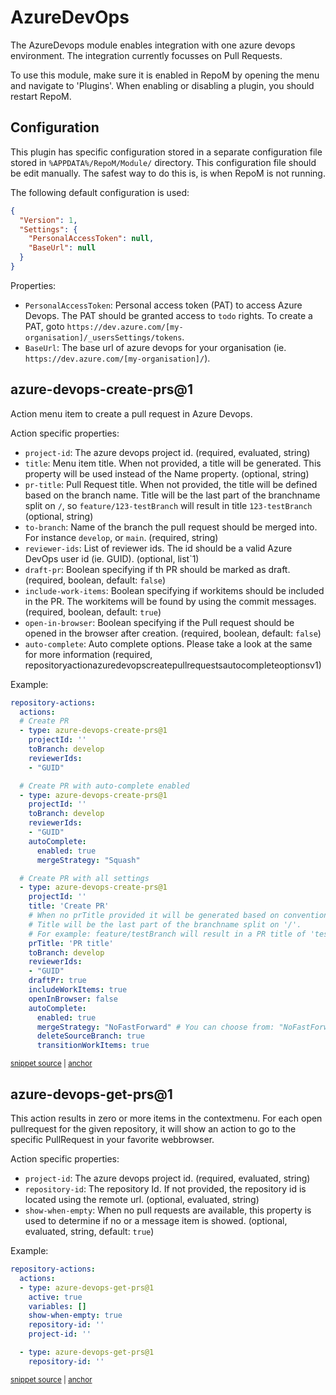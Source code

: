 # AzureDevOps

The AzureDevops module enables integration with one azure devops environment. The integration currently focusses on Pull Requests.

To use this module, make sure it is enabled in RepoM by opening the menu and navigate to 'Plugins'. When enabling or disabling a plugin, you should restart RepoM. <!-- singleLineInclude: _plugin_enable. path: /docs/mdsource/_plugin_enable.include.md -->

## Configuration <!-- include: DocsModuleSettingsTests.DocsModuleSettings_AzureDevOpsPackage#desc.verified.md -->

This plugin has specific configuration stored in a separate configuration file stored in `%APPDATA%/RepoM/Module/` directory. This configuration file should be edit manually. The safest way to do this is, is when RepoM is not running.

The following default configuration is used:

```json
{
  "Version": 1,
  "Settings": {
    "PersonalAccessToken": null,
    "BaseUrl": null
  }
}
```

Properties:

- `PersonalAccessToken`: Personal access token (PAT) to access Azure Devops. The PAT should be granted access to `todo` rights.
To create a PAT, goto `https://dev.azure.com/[my-organisation]/_usersSettings/tokens`.
- `BaseUrl`: The base url of azure devops for your organisation (ie. `https://dev.azure.com/[my-organisation]/`). <!-- endInclude -->

## azure-devops-create-prs@1 <!-- include: _plugins.azuredevops.action. path: /docs/mdsource/_plugins.azuredevops.action.include.md -->

Action menu item to create a pull request in Azure Devops. <!-- include: DocsRepositoryActionsTests.DocsRepositoryActionsSettings_RepositoryActionAzureDevOpsCreatePullRequestsV1.verified.md -->

Action specific properties:

- `project-id`: The azure devops project id. (required, evaluated, string)
- `title`: Menu item title. When not provided, a title will be generated.
This property will be used instead of the Name property. (optional, string)
- `pr-title`: Pull Request title. When not provided, the title will be defined based on the branch name.
Title will be the last part of the branchname split on `/`, so `feature/123-testBranch` will result in title `123-testBranch` (optional, string)
- `to-branch`: Name of the branch the pull request should be merged into. For instance `develop`, or `main`. (required, string)
- `reviewer-ids`: List of reviewer ids. The id should be a valid Azure DevOps user id (ie. GUID). (optional, list`1)
- `draft-pr`: Boolean specifying if th PR should be marked as draft. (required, boolean, default: `false`)
- `include-work-items`: Boolean specifying if workitems should be included in the PR. The workitems will be found by using the commit messages. (required, boolean, default: `true`)
- `open-in-browser`: Boolean specifying if the Pull request should be opened in the browser after creation. (required, boolean, default: `false`)
- `auto-complete`: Auto complete options. Please take a look at the same for more information (required, repositoryactionazuredevopscreatepullrequestsautocompleteoptionsv1) <!-- endInclude -->

Example:

<!-- snippet: RepositoryActionsAzureDevopsCreatePrs01 -->
<a id='snippet-repositoryactionsazuredevopscreateprs01'></a>
```yaml
repository-actions:
  actions:
  # Create PR
  - type: azure-devops-create-prs@1
    projectId: ''
    toBranch: develop
    reviewerIds: 
    - "GUID"

  # Create PR with auto-complete enabled
  - type: azure-devops-create-prs@1
    projectId: ''
    toBranch: develop
    reviewerIds:
    - "GUID"
    autoComplete:
      enabled: true
      mergeStrategy: "Squash"

  # Create PR with all settings
  - type: azure-devops-create-prs@1
    projectId: ''
    title: 'Create PR'
    # When no prTitle provided it will be generated based on convention.
    # Title will be the last part of the branchname split on '/'. 
    # For example: feature/testBranch will result in a PR title of 'testBranch'.
    prTitle: 'PR title' 
    toBranch: develop
    reviewerIds:
    - "GUID"
    draftPr: true
    includeWorkItems: true
    openInBrowser: false
    autoComplete:
      enabled: true
      mergeStrategy: "NoFastForward" # You can choose from: "NoFastForward", "Squash", "Rebase" and "RebaseMerge"
      deleteSourceBranch: true
      transitionWorkItems: true
```
<sup><a href='/tests/RepoM.Plugin.AzureDevOps.Tests/DocumentationFiles/AzureDevopsCreatePrs.testfile.yaml#L3-L44' title='Snippet source file'>snippet source</a> | <a href='#snippet-repositoryactionsazuredevopscreateprs01' title='Start of snippet'>anchor</a></sup>
<!-- endSnippet -->

## azure-devops-get-prs@1

This action results in zero or more items in the contextmenu. For each open pullrequest for the given repository, it will show an action to go to the specific PullRequest in your favorite webbrowser. <!-- include: DocsRepositoryActionsTests.DocsRepositoryActionsSettings_RepositoryActionAzureDevOpsGetPullRequestsV1.verified.md -->

Action specific properties:

- `project-id`: The azure devops project id. (required, evaluated, string)
- `repository-id`: The repository Id. If not provided, the repository id is located using the remote url. (optional, evaluated, string)
- `show-when-empty`: When no pull requests are available, this property is used to determine if no or a message item is showed. (optional, evaluated, string, default: `true`) <!-- endInclude -->

Example:

<!-- snippet: RepositoryActionsAzureDevopsGetPrs01 -->
<a id='snippet-repositoryactionsazuredevopsgetprs01'></a>
```yaml
repository-actions:
  actions:
  - type: azure-devops-get-prs@1
    active: true
    variables: []
    show-when-empty: true
    repository-id: ''
    project-id: ''

  - type: azure-devops-get-prs@1
    repository-id: ''
```
<sup><a href='/tests/RepoM.Plugin.AzureDevOps.Tests/DocumentationFiles/AzureDevopsGetPrs.testfile.yaml#L3-L17' title='Snippet source file'>snippet source</a> | <a href='#snippet-repositoryactionsazuredevopsgetprs01' title='Start of snippet'>anchor</a></sup>
<!-- endSnippet -->
<!-- endInclude -->
